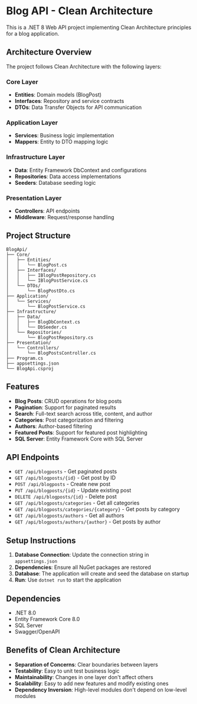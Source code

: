 # Blog API - Clean Architecture

This is a .NET 8 Web API project implementing Clean Architecture principles for a blog application.

## Architecture Overview

The project follows Clean Architecture with the following layers:

### Core Layer
- **Entities**: Domain models (BlogPost)
- **Interfaces**: Repository and service contracts
- **DTOs**: Data Transfer Objects for API communication

### Application Layer
- **Services**: Business logic implementation
- **Mappers**: Entity to DTO mapping logic

### Infrastructure Layer
- **Data**: Entity Framework DbContext and configurations
- **Repositories**: Data access implementations
- **Seeders**: Database seeding logic

### Presentation Layer
- **Controllers**: API endpoints
- **Middleware**: Request/response handling

## Project Structure

```
BlogApi/
├── Core/
│   ├── Entities/
│   │   └── BlogPost.cs
│   ├── Interfaces/
│   │   ├── IBlogPostRepository.cs
│   │   └── IBlogPostService.cs
│   └── DTOs/
│       └── BlogPostDto.cs
├── Application/
│   └── Services/
│       └── BlogPostService.cs
├── Infrastructure/
│   ├── Data/
│   │   ├── BlogDbContext.cs
│   │   └── DbSeeder.cs
│   └── Repositories/
│       └── BlogPostRepository.cs
├── Presentation/
│   └── Controllers/
│       └── BlogPostsController.cs
├── Program.cs
├── appsettings.json
└── BlogApi.csproj
```

## Features

- **Blog Posts**: CRUD operations for blog posts
- **Pagination**: Support for paginated results
- **Search**: Full-text search across title, content, and author
- **Categories**: Post categorization and filtering
- **Authors**: Author-based filtering
- **Featured Posts**: Support for featured post highlighting
- **SQL Server**: Entity Framework Core with SQL Server

## API Endpoints

- `GET /api/blogposts` - Get paginated posts
- `GET /api/blogposts/{id}` - Get post by ID
- `POST /api/blogposts` - Create new post
- `PUT /api/blogposts/{id}` - Update existing post
- `DELETE /api/blogposts/{id}` - Delete post
- `GET /api/blogposts/categories` - Get all categories
- `GET /api/blogposts/categories/{category}` - Get posts by category
- `GET /api/blogposts/authors` - Get all authors
- `GET /api/blogposts/authors/{author}` - Get posts by author

## Setup Instructions

1. **Database Connection**: Update the connection string in `appsettings.json`
2. **Dependencies**: Ensure all NuGet packages are restored
3. **Database**: The application will create and seed the database on startup
4. **Run**: Use `dotnet run` to start the application

## Dependencies

- .NET 8.0
- Entity Framework Core 8.0
- SQL Server
- Swagger/OpenAPI

## Benefits of Clean Architecture

- **Separation of Concerns**: Clear boundaries between layers
- **Testability**: Easy to unit test business logic
- **Maintainability**: Changes in one layer don't affect others
- **Scalability**: Easy to add new features and modify existing ones
- **Dependency Inversion**: High-level modules don't depend on low-level modules 